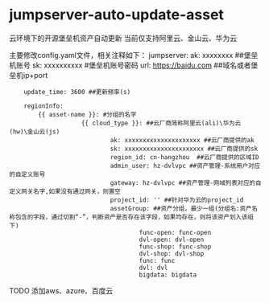 # jumpserver-auto-update-asset
云环境下的开源堡垒机资产自动更新
当前仅支持阿里云、金山云、华为云

主要修改config.yaml文件，相关注释如下：
		jumpserver:
        		ak: xxxxxxxx ##堡垒机账号
        		sk: xxxxxxxxxx #堡垒机账号密码 
        		url: https://baidu.com ##域名或者堡垒机ip+port

		update_time: 3600 ##更新频率(s)

		regionInfo:
			{{ asset-name }}: #分组的名字
                		{{ cloud_type }}: ##云厂商简称阿里云(ali)\华为云(hw)\金山云(js)
                        		ak: xxxxxxxxxxxxxxxxxxxxx ##云厂商提供的ak
                        		sk: xxxxxxxxxxxxxxxxxxxxxx ##云厂商提供的sk
                        		region_id: cn-hangzhou  ##云厂商提供的区域ID
                        		admin_user: hz-dvlvpc ##资产管理-系统用户对应的自定义账号
                        		gateway: hz-dvlvpc ##资产管理-网域列表对应的自定义网关名字,如果没有通过网关，则置空
                        		project_id: '' ##针对华为云的project_id
                        		assetGroup: ##资产分组，最少一组(分组名:资产名称包含的字段，通过切割“-”，判断资产是否存在该字段，如果均存在，则将该资产划入该组下)
                                		func-open: func-open
                                		dvl-open: dvl-open
                                		func-shop: func-shop
                                		dvl-shop: dvl-shop
                                		func: func
                                		dvl: dvl
                                		bigdata: bigdata

TODO
添加aws、azure、百度云
  
